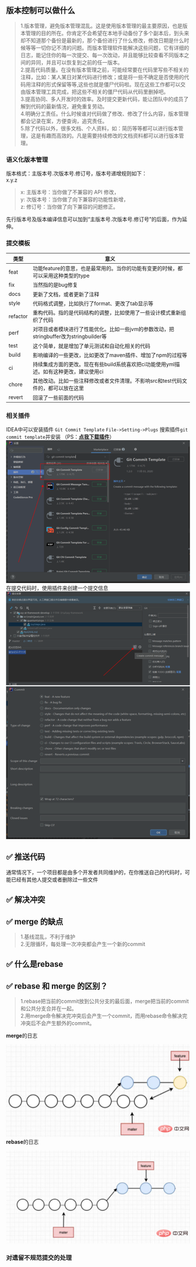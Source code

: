 ## 版本控制可以做什么

> 1.版本管理，避免版本管理混乱。这是使用版本管理的最主要原因，也是版本管理的目的所在。你肯定不会希望在本地手动备份了多个副本后，到头来却不知道那个备份是最新的，那个备份进行了什么修改，修改日期是什么时候等等一切你记不清的问题。而版本管理软件能解决这些问题，它有详细的日志，能记住你的每一次提交、每一次改动，并且能够比较查看不同版本之间的异同，并且可以恢复到之前的任一版本。  
> 2.提高代码质量。在没有版本管理之前，可能经常要在代码里写些不相关的注释，比如：某人某日对某代码进行修改；或是将一些不确定是否使用的代码用注释的形式保留等等,这些也就是僵尸代码啦。现在这些工作都可以交由版本管理工具完成，把这些不相关的僵尸代码从代码里删掉吧。  
> 3.提高协同、多人开发时的效率。及时提交更新代码，能让团队中的成员了解到代码的最新情况，避免重复劳动。  
> 4.明确分工责任。什么时候谁对代码做了修改、修改了什么内容，版本管理都会记录在案，方便查询，追究责任。  
> 5.除了代码以外，很多文档、个人资料，如：简历等等都可以进行版本管理，这是有趣而高效的。凡是需要持续修改的文档资料都可以进行版本管理。

### 语义化版本管理

版本格式：主版本号.次版本号.修订号，版本号递增规则如下：  
x.y.z

> x: 主版本号：当你做了不兼容的 API 修改，  
> y: 次版本号：当你做了向下兼容的功能性新增，  
> z: 修订号：当你做了向下兼容的问题修正。

先行版本号及版本编译信息可以加到“主版本号.次版本号.修订号”的后面，作为延伸。

### 提交模板

| 类型 | 意义 |
| --- | --- |
| feat | 功能feature的意思，也是最常用的。当你的功能有变更的时候，都可以采用这种类型的type |
| fix | 当然指的是bug修复 |
| docs | 更新了文档，或者更新了注释 |
| style | 代码格式调整，比如执行了format、更改了tab显示等 |
| refactor | 重构代码。指的是代码结构的调整，比如使用了一些设计模式重新组织了代码 |
| perf | 对项目或者模块进行了性能优化。比如一些jvm的参数改动，把stringbuffer改为stringbuilder等 |
| test | 这个简单，就是增加了单元测试和自动化相关的代码 |
| build | 影响编译的一些更改，比如更改了maven插件、增加了npm的过程等 |
| ci | 持续集成方面的更改。现在有些build系统喜欢把ci功能使用yml描述。如有这种更改，建议使用ci |
| chore | 其他改动。比如一些注释修改或者文件清理。不影响src和test代码文件的，都可以放在这里 |
| revert | 回滚了一些前面的代码 |

### 相关插件

IDEA中可以安装插件 `Git Commit Template` `File->Setting->Plugs` 搜索插件`git commit template`并安装 （PS：**[点我下载插件](https://plugins.jetbrains.com/plugin/9861-git-commit-template/versions)**） ![](../images/2022-08-11-16-42-25.png) 在提交代码时，使用插件来创建一个提交信息 ![](../images/2022-08-12-10-52-22.png) ![](../images/2022-08-11-16-38-06.png)

## ✅ 推送代码

通常情况下，一个项目都是由多个开发者共同维护的，在你推送自己的代码时，可能已经有其他人提交或者删除过一些文件

## ✅ 解决冲突

## ✅ merge 的缺点

> 1.基线混乱，不利于维护  
> 2.无限循环，每处理一次冲突都会产生一个新的commit

## ✅ 什么是rebase

## ✅ rebase 和 merge 的区别？

> 1.rebase把当前的commit放到公共分支的最后面，merge把当前的commit和公共分支合并在一起。  
> 2.用merge命令解决完冲突后会产生一个commit，而用rebase命令解决完冲突后不会产生额外的commit。

**merge**的日志

![](../images/2022-08-11-19-53-21.png)  
**rebase**的日志

![](../images/2022-08-11-19-53-36.png)

### 对遗留不规范提交的处理
